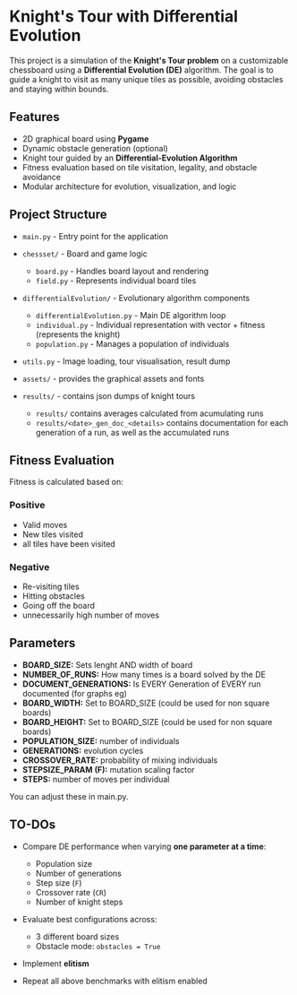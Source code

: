 # Knight's Tour with Differential Evolution

This project is a simulation of the **Knight's Tour problem** on a customizable chessboard using a **Differential Evolution (DE)** algorithm.
The goal is to guide a knight to visit as many unique tiles as possible, avoiding obstacles and staying within bounds.

## Features

- 2D graphical board using **Pygame**
- Dynamic obstacle generation (optional)
- Knight tour guided by an **Differential-Evolution Algorithm**
- Fitness evaluation based on tile visitation, legality, and obstacle avoidance
- Modular architecture for evolution, visualization, and logic

## Project Structure

- `main.py` - Entry point for the application

- `chessset/` - Board and game logic

  - `board.py` - Handles board layout and rendering
  - `field.py` - Represents individual board tiles

- `differentialEvolution/` - Evolutionary algorithm components

  - `differentialEvolution.py` - Main DE algorithm loop
  - `individual.py` - Individual representation with vector + fitness (represents the knight)
  - `population.py` - Manages a population of individuals

- `utils.py` - Image loading, tour visualisation, result dump

- `assets/` - provides the graphical assets and fonts
- `results/` - contains json dumps of knight tours
  - `results/` contains averages calculated from acumulating runs
  - `results/<date>_gen_doc_<details>` contains documentation for each generation of a run, as well as the accumulated runs

## Fitness Evaluation

Fitness is calculated based on:

### Positive

- Valid moves
- New tiles visited
- all tiles have been visited

### Negative

- Re-visiting tiles
- Hitting obstacles
- Going off the board
- unnecessarily high number of moves

## Parameters

- **BOARD_SIZE:** Sets lenght AND width of board
- **NUMBER_OF_RUNS:** How many times is a board solved by the DE
- **DOCUMENT_GENERATIONS:** Is EVERY Generation of EVERY run documented (for graphs eg)
- **BOARD_WIDTH:** Set to BOARD_SIZE (could be used for non square boards)
- **BOARD_HEIGHT:** Set to BOARD_SIZE (could be used for non square boards)
- **POPULATION_SIZE:** number of individuals
- **GENERATIONS:** evolution cycles
- **CROSSOVER_RATE:** probability of mixing individuals
- **STEPSIZE_PARAM (F):** mutation scaling factor
- **STEPS:** number of moves per individual

You can adjust these in main.py.

## TO-DOs

- Compare DE performance when varying **one parameter at a time**:

  - Population size
  - Number of generations
  - Step size (`F`)
  - Crossover rate (`CR`)
  - Number of knight steps

- Evaluate best configurations across:

  - 3 different board sizes
  - Obstacle mode: `obstacles = True`

- Implement **elitism**
- Repeat all above benchmarks with elitism enabled
